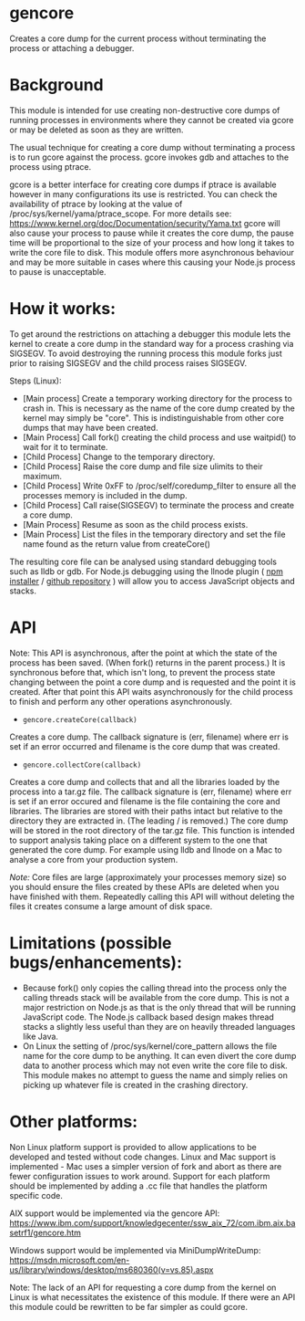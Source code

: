 # gencore

Creates a core dump for the current process without terminating the process or attaching a debugger.

# Background

This module is intended for use creating non-destructive core dumps of running processes in environments where they cannot be created via gcore or may be deleted as soon as they are written.

The usual technique for creating a core dump without terminating a process is to run gcore against the process. gcore invokes gdb and attaches to the process using ptrace.

gcore is a better interface for creating core dumps if ptrace is available however in many configurations its use is restricted. You can check the availability of ptrace by looking at the value of /proc/sys/kernel/yama/ptrace_scope. For more details see: https://www.kernel.org/doc/Documentation/security/Yama.txt
gcore will also cause your process to pause while it creates the core dump, the pause time will be proportional to the size of your process and how long it takes to write the core file to disk. This module offers more asynchronous behaviour and may be more suitable in cases where this causing your Node.js process to pause is unacceptable.

# How it works:

To get around the restrictions on attaching a debugger this module lets the kernel to create a core dump in the standard way for a process crashing via SIGSEGV. To avoid destroying the running process this module forks just prior to raising SIGSEGV and the child process raises SIGSEGV.

Steps (Linux):
- [Main process] Create a temporary working directory for the process to crash in. This is necessary as the name of the core dump created by the kernel may simply be "core". This is indistinguishable from other core dumps that may have been created.
- [Main Process] Call fork() creating the child process and use waitpid() to wait for it to terminate.
- [Child Process] Change to the temporary directory.
- [Child Process] Raise the core dump and file size ulimits to their maximum.
- [Child Process] Write 0xFF to /proc/self/coredump_filter to ensure all the processes memory is included in the dump.
- [Child Process] Call raise(SIGSEGV) to terminate the process and create a core dump.
- [Main Process] Resume as soon as the child process exists.
- [Main Process] List the files in the temporary directory and set the file name found as the return value from createCore()

The resulting core file can be analysed using standard debugging tools such as lldb or gdb. For Node.js debugging using the llnode plugin ( [npm installer](https://www.npmjs.com/package/llnode) / [github repository](https://github.com/nodejs/llnode) ) will allow you to access JavaScript objects and stacks.

# API

Note: This API is asynchronous, after the point at which the state of the process has been saved. (When fork() returns in the parent process.) It is synchronous before that, which isn't long, to prevent the process state changing between the point a core dump and is requested and the point it is created. After that point this API waits asynchronously for the child process to finish and perform any other operations asynchronously.

- `gencore.createCore(callback)`

Creates a core dump. The callback signature is (err, filename) where err is set if an error occurred and filename is the core dump that was created.

- `gencore.collectCore(callback)`

Creates a core dump and collects that and all the libraries loaded by the process into a tar.gz file. The callback signature is (err, filename) where err is set if an error occured and filename is the file containing the core and libraries.
The libraries are stored with their paths intact but relative to the directory they are extracted in. (The leading / is removed.) The core dump will be stored in the root directory of the tar.gz file.
This function is intended to support analysis taking place on a different system to the one that generated the core dump. For example using lldb and llnode on a Mac to analyse a core from your production system.

*Note:* Core files are large (approximately your processes memory size) so you should ensure the files created by these APIs are deleted when you have finished with them. Repeatedly calling this API will without deleting the files it creates consume a large amount of disk space.

# Limitations (possible bugs/enhancements):
- Because fork() only copies the calling thread into the process only the calling threads stack will be available from the core dump. This is not a major restriction on Node.js as that is the only thread that will be running JavaScript code. The Node.js callback based design makes thread stacks a slightly less useful than they are on heavily threaded languages like Java.
- On Linux the setting of /proc/sys/kernel/core_pattern allows the file name for the core dump to be anything. It can even divert the core dump data to another process which may not even write the core file to disk. This module makes no attempt to guess the name and simply relies on picking up whatever file is created in the crashing directory.


# Other platforms:

Non Linux platform support is provided to allow applications to be developed and tested without code changes.
Linux and Mac support is implemented - Mac uses a simpler version of fork and abort as there are fewer configuration issues to work around.
Support for each platform should be implemented by adding a <platform>.cc file that handles the platform specific code.

AIX support would be implemented via the gencore API: https://www.ibm.com/support/knowledgecenter/ssw_aix_72/com.ibm.aix.basetrf1/gencore.htm

Windows support would be implemented via MiniDumpWriteDump:
https://msdn.microsoft.com/en-us/library/windows/desktop/ms680360(v=vs.85).aspx

Note: The lack of an API for requesting a core dump from the kernel on Linux is what necessitates the existence of this module. If there were an API this module could be rewritten to be far simpler as could gcore.
